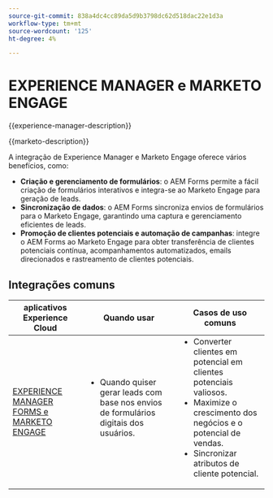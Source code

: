 ```yaml
---
source-git-commit: 838a4dc4cc89da5d9b3798dc62d518dac22e1d3a
workflow-type: tm+mt
source-wordcount: '125'
ht-degree: 4%

---
```



# EXPERIENCE MANAGER e MARKETO ENGAGE

{{experience-manager-description}}

{{marketo-description}}

A integração de Experience Manager e Marketo Engage oferece vários benefícios, como:

+ **Criação e gerenciamento de formulários**: o AEM Forms permite a fácil criação de formulários interativos e integra-se ao Marketo Engage para geração de leads.
+ **Sincronização de dados**: o AEM Forms sincroniza envios de formulários para o Marketo Engage, garantindo uma captura e gerenciamento eficientes de leads.
+ **Promoção de clientes potenciais e automação de campanhas**: integre o AEM Forms ao Marketo Engage para obter transferência de clientes potenciais contínua, acompanhamentos automatizados, emails direcionados e rastreamento de clientes potenciais.

## Integrações comuns

<table>
    <thead>
        <tr>
            <th>aplicativos Experience Cloud</th>
            <th>Quando usar</th>
            <th>Casos de uso comuns</th>
        </tr>
    </thead>
    <tbody>
        <tr>
            <td><a href="https://experienceleague.adobe.com/docs/experience-manager-learn/forms/aem-forms-with-marketo/part1.html" target="_blank" rel="noreferrer">EXPERIENCE MANAGER FORMS e MARKETO ENGAGE</a></td>
            <td>
                <ul style="margin-top: 0;">
                    <li>Quando quiser gerar leads com base nos envios de formulários digitais dos usuários.</li>
                </ul>
            </td>
            <td>
                <ul style="margin-top: 0;">
                  <li>Converter clientes em potencial em clientes potenciais valiosos.</li>                  
                  <li>Maximize o crescimento dos negócios e o potencial de vendas.</li>
                  <li>Sincronizar atributos de cliente potencial.</li>
                </ul>
            </td>
        </tr>        
    </tbody>          
</table>
